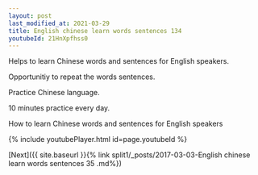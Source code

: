 ```yaml
---
layout: post
last_modified_at: 2021-03-29
title: English chinese learn words sentences 134 
youtubeId: 21HnXpfhss0
---
```

 
 
Helps to learn Chinese words and sentences for English speakers.

Opportunitiy to repeat the words sentences. 

Practice Chinese language. 
 
10 minutes practice every day. 
 
How to learn Chinese words and sentences for English speakers 
 
{% include youtubePlayer.html id=page.youtubeId %}
 
 
[Next]({{ site.baseurl }}{% link  split1/_posts/2017-03-03-English chinese learn words sentences 35 .md%})
 
